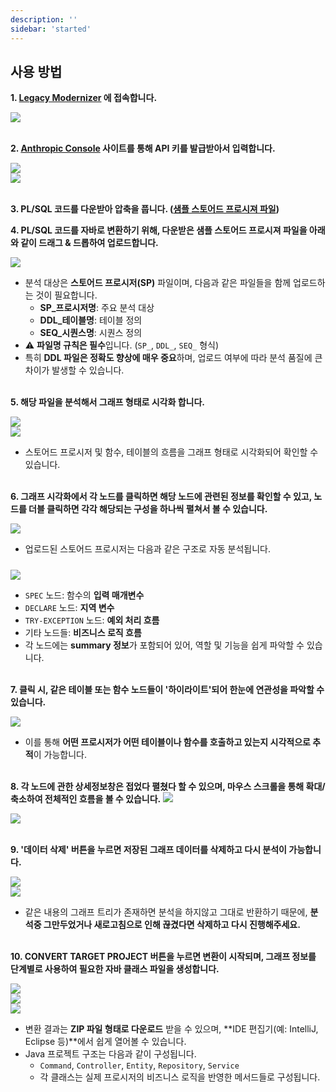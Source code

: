 ```yaml
---
description: ''
sidebar: 'started'
---
```

<div class="container mt-4 mb-4">

## 사용 방법

**1. [Legacy Modernizer](http://modernizer-app.uengine.io/) 에 접속합니다.**

<img src="https://ju0735.github.io/uengine-new.github.io/images/legacy-modernizer/01.png">
<br><br>

**2. [Anthropic Console](https://console.anthropic.com/settings/keys) 사이트를 통해 API 키를 발급받아서 입력합니다.**

<img src="https://ju0735.github.io/uengine-new.github.io/images/legacy-modernizer/02.png">
<br>

<img src="https://ju0735.github.io/uengine-new.github.io/images/legacy-modernizer/03.png">
<br><br>

**3. PL/SQL 코드를 다운받아 압축을 풉니다. ([샘플 스토어드 프로시져 파일](https://www.uengine.org/images/sample_stored_procedure_file_new.zip))**

**4. PL/SQL 코드를 자바로 변환하기 위해, 다운받은 샘플 스토어드 프로시져 파일을 아래와 같이 드래그 & 드롭하여 업로드합니다.**

<img src="https://ju0735.github.io/uengine-new.github.io/images/legacy-modernizer/04.png">
<br>

- 분석 대상은 **스토어드 프로시저(SP)** 파일이며, 다음과 같은 파일들을 함께 업로드하는 것이 필요합니다.
    - **SP_프로시저명**: 주요 분석 대상
    - **DDL_테이블명**: 테이블 정의
    - **SEQ_시퀀스명**: 시퀀스 정의
- ⚠️ **파일명 규칙은 필수**입니다. (`SP_`, `DDL_`, `SEQ_` 형식)
- 특히 **DDL 파일은 정확도 향상에 매우 중요**하며, 업로드 여부에 따라 분석 품질에 큰 차이가 발생할 수 있습니다.
<br><br>

**5. 해당 파일을 분석해서 그래프 형태로 시각화 합니다.**

<img src="https://ju0735.github.io/uengine-new.github.io/images/legacy-modernizer/05.png">
<br>

<img src="https://ju0735.github.io/uengine-new.github.io/images/legacy-modernizer/06.png">
<br>

- 스토어드 프로시저 및 함수, 테이블의 흐름을 그래프 형태로 시각화되어 확인할 수 있습니다.
<br><br>

**6. 그래프 시각화에서 각 노드를 클릭하면 해당 노드에 관련된 정보를 확인할 수 있고, 노드를 더블 클릭하면 각각 해당되는 구성을 하나씩 펼쳐서 볼 수 있습니다.**

<img src="https://ju0735.github.io/uengine-new.github.io/images/legacy-modernizer/07.png">
<br>

- 업로드된 스토어드 프로시저는 다음과 같은 구조로 자동 분석됩니다.
<img src="https://ju0735.github.io/uengine-new.github.io/images/legacy-modernizer/07-1.png" style="margin-top: 10px;">

  - `SPEC` 노드: 함수의 **입력 매개변수**
  - `DECLARE` 노드: **지역 변수**
  - `TRY-EXCEPTION` 노드: **예외 처리 흐름**
  - 기타 노드들: **비즈니스 로직 흐름**
  - 각 노드에는 **summary 정보**가 포함되어 있어, 역할 및 기능을 쉽게 파악할 수 있습니다.
<br><br>

**7. 클릭 시, 같은 테이블 또는 함수 노드들이 '하이라이트'되어 한눈에 연관성을 파악할 수 있습니다.**

<img src="https://ju0735.github.io/uengine-new.github.io/images/legacy-modernizer/08.png">
<br>

- 이를 통해 **어떤 프로시저가 어떤 테이블이나 함수를 호출하고 있는지 시각적으로 추적**이 가능합니다.
<br><br>

**8. 각 노드에 관한 상세정보창은 접었다 펼쳤다 할 수 있으며, 마우스 스크롤을 통해 확대/축소하여 전체적인 흐름을 볼 수 있습니다.**
<img src="https://ju0735.github.io/uengine-new.github.io/images/legacy-modernizer/09.png">
<br>

<img src="https://ju0735.github.io/uengine-new.github.io/images/legacy-modernizer/10.png">
<br><br>

**9. '데이터 삭제' 버튼을 누르면 저장된 그래프 데이터를 삭제하고 다시 분석이 가능합니다.**

<img src="https://ju0735.github.io/uengine-new.github.io/images/legacy-modernizer/11.png">
<br>

<img src="https://ju0735.github.io/uengine-new.github.io/images/legacy-modernizer/12.png">
<br>

- 같은 내용의 그래프 트리가 존재하면 분석을 하지않고 그대로 반환하기 때문에, **분석중 그만두었거나 새로고침으로 인해 끊겼다면 삭제하고 다시 진행해주세요.**
<br><br>

**10. CONVERT TARGET PROJECT 버튼을 누르면 변환이 시작되며, 그래프 정보를 단계별로 사용하여 필요한 자바 클래스 파일을 생성합니다.**

<img src="https://ju0735.github.io/uengine-new.github.io/images/legacy-modernizer/13.png">
<br>
<img src="https://ju0735.github.io/uengine-new.github.io/images/legacy-modernizer/14.png">
<br>

<img src="https://ju0735.github.io/uengine-new.github.io/images/demo-corporate/use-04.jpg">
<br>

- 변환 결과는 **ZIP 파일 형태로 다운로드** 받을 수 있으며, **IDE 편집기(예: IntelliJ, Eclipse 등)**에서 쉽게 열어볼 수 있습니다.
- Java 프로젝트 구조는 다음과 같이 구성됩니다.
    - `Command`, `Controller`, `Entity`, `Repository`, `Service`
    - 각 클래스는 실제 프로시저의 비즈니스 로직을 반영한 메서드들로 구성됩니다.
    
</div>
